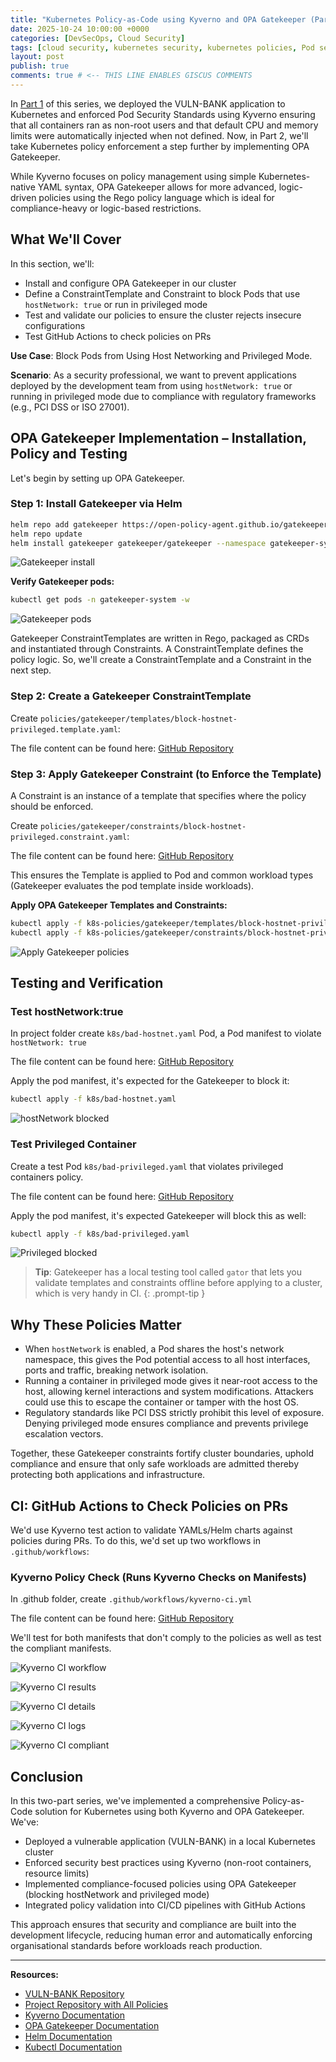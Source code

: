 ```yaml
---
title: "Kubernetes Policy-as-Code using Kyverno and OPA Gatekeeper (Part 2)"
date: 2025-10-24 10:00:00 +0000
categories: [DevSecOps, Cloud Security]
tags: [cloud security, kubernetes security, kubernetes policies, Pod security standards, open policy agent, devsecosps, cloud native, policy-as-code, container-security, OPA, ci-cd]
layout: post
publish: true
comments: true # <-- THIS LINE ENABLES GISCUS COMMENTS
---
```


In [Part 1](https://securitywithzee.com/posts/k8s-policy-part1/) of this series, we deployed the VULN-BANK application to Kubernetes and enforced Pod Security Standards using Kyverno ensuring that all containers ran as non-root users and that default CPU and memory limits were automatically injected when not defined. Now, in Part 2, we'll take Kubernetes policy enforcement a step further by implementing OPA Gatekeeper.

While Kyverno focuses on policy management using simple Kubernetes-native YAML syntax, OPA Gatekeeper allows for more advanced, logic-driven policies using the Rego policy language which is ideal for compliance-heavy or logic-based restrictions.

## What We'll Cover

In this section, we'll:

- Install and configure OPA Gatekeeper in our cluster
- Define a ConstraintTemplate and Constraint to block Pods that use `hostNetwork: true` or run in privileged mode
- Test and validate our policies to ensure the cluster rejects insecure configurations
- Test GitHub Actions to check policies on PRs

**Use Case**: Block Pods from Using Host Networking and Privileged Mode.

**Scenario**: As a security professional, we want to prevent applications deployed by the development team from using `hostNetwork: true` or running in privileged mode due to compliance with regulatory frameworks (e.g., PCI DSS or ISO 27001).

## OPA Gatekeeper Implementation – Installation, Policy and Testing

Let's begin by setting up OPA Gatekeeper.

### Step 1: Install Gatekeeper via Helm

```bash
helm repo add gatekeeper https://open-policy-agent.github.io/gatekeeper/charts
helm repo update
helm install gatekeeper gatekeeper/gatekeeper --namespace gatekeeper-system --create-namespace
```

![Gatekeeper install](/assets/img/opa/1.png)

**Verify Gatekeeper pods:**

```bash
kubectl get pods -n gatekeeper-system -w
```

![Gatekeeper pods](/assets/img/opa/2.png)

Gatekeeper ConstraintTemplates are written in Rego, packaged as CRDs and instantiated through Constraints. A ConstraintTemplate defines the policy logic. So, we'll create a ConstraintTemplate and a Constraint in the next step.

### Step 2: Create a Gatekeeper ConstraintTemplate

Create `policies/gatekeeper/templates/block-hostnet-privileged.template.yaml`:

The file content can be found here: [GitHub Repository](https://github.com/zainaboladiti/cloud-security-k8s-policy)

### Step 3: Apply Gatekeeper Constraint (to Enforce the Template)

A Constraint is an instance of a template that specifies where the policy should be enforced.

Create `policies/gatekeeper/constraints/block-hostnet-privileged.constraint.yaml`:

The file content can be found here: [GitHub Repository](https://github.com/zainaboladiti/cloud-security-k8s-policy)

This ensures the Template is applied to Pod and common workload types (Gatekeeper evaluates the pod template inside workloads).

**Apply OPA Gatekeeper Templates and Constraints:**

```bash
kubectl apply -f k8s-policies/gatekeeper/templates/block-hostnet-privileged.template.yaml
kubectl apply -f k8s-policies/gatekeeper/constraints/block-hostnet-privileged.constraint.yaml
```

![Apply Gatekeeper policies](/assets/img/opa/3.png)

## Testing and Verification

### Test hostNetwork:true

In project folder create `k8s/bad-hostnet.yaml` Pod, a Pod manifest to violate `hostNetwork: true`

The file content can be found here: [GitHub Repository](https://github.com/zainaboladiti/cloud-security-k8s-policy)

Apply the pod manifest, it's expected for the Gatekeeper to block it:

```bash
kubectl apply -f k8s/bad-hostnet.yaml
```

![hostNetwork blocked](/assets/img/opa/4.png)

### Test Privileged Container

Create a test Pod `k8s/bad-privileged.yaml` that violates privileged containers policy.

The file content can be found here: [GitHub Repository](https://github.com/zainaboladiti/cloud-security-k8s-policy)

Apply the pod manifest, it's expected Gatekeeper will block this as well:

```bash
kubectl apply -f k8s/bad-privileged.yaml
```

![Privileged blocked](/assets/img/opa/5.png)

> **Tip**: Gatekeeper has a local testing tool called `gator` that lets you validate templates and constraints offline before applying to a cluster, which is very handy in CI.
{: .prompt-tip }

## Why These Policies Matter

- When `hostNetwork` is enabled, a Pod shares the host's network namespace, this gives the Pod potential access to all host interfaces, ports and traffic, breaking network isolation.
- Running a container in privileged mode gives it near-root access to the host, allowing kernel interactions and system modifications. Attackers could use this to escape the container or tamper with the host OS.
- Regulatory standards like PCI DSS strictly prohibit this level of exposure. Denying privileged mode ensures compliance and prevents privilege escalation vectors.

Together, these Gatekeeper constraints fortify cluster boundaries, uphold compliance and ensure that only safe workloads are admitted thereby protecting both applications and infrastructure.

## CI: GitHub Actions to Check Policies on PRs

We'd use Kyverno test action to validate YAMLs/Helm charts against policies during PRs. To do this, we'd set up two workflows in `.github/workflows`:

### Kyverno Policy Check (Runs Kyverno Checks on Manifests)

In .github folder, create `.github/workflows/kyverno-ci.yml`

The file content can be found here: [GitHub Repository](https://github.com/zainaboladiti/cloud-security-k8s-policy)

We'll test for both manifests that don't comply to the policies as well as test the compliant manifests.

![Kyverno CI workflow](/assets/img/ci/1.png)

![Kyverno CI results](/assets/img/ci/2.png)

![Kyverno CI details](/assets/img/ci/3.png)

![Kyverno CI logs](/assets/img/ci/4.png)

![Kyverno CI compliant](/assets/img/ci/5.png)

<!-- ### Gatekeeper CI Policy Check Using Gator

In .github folder, create `.github/workflows/gatekeeper-ci.yml`

The file content can be found here: [GitHub Repository](https://github.com/zainaboladiti/cloud-security-k8s-policy)

`gator test` will run the templates + constraints against the manifest samples included in the repo and exit non-zero if violations exist. This is useful to prevent policy violations in PRs.

![Gatekeeper CI workflow](path/to/image27.png)

The GitHub Actions workflow validates the Kubernetes security policies (Kyverno and OPA Gatekeeper). A successful run means the policy definitions are syntactically correct and ready for enforcement in the cluster.

A failed run can also be intentional as it demonstrates that the CI pipeline correctly identifies insecure configurations (such as privileged containers or missing resource limits) and prevents them from being merged, enforcing compliance automatically. -->

## Conclusion

In this two-part series, we've implemented a comprehensive Policy-as-Code solution for Kubernetes using both Kyverno and OPA Gatekeeper. We've:

- Deployed a vulnerable application (VULN-BANK) in a local Kubernetes cluster
- Enforced security best practices using Kyverno (non-root containers, resource limits)
- Implemented compliance-focused policies using OPA Gatekeeper (blocking hostNetwork and privileged mode)
- Integrated policy validation into CI/CD pipelines with GitHub Actions

This approach ensures that security and compliance are built into the development lifecycle, reducing human error and automatically enforcing organisational standards before workloads reach production.

---

**Resources:**
- [VULN-BANK Repository](https://github.com/Commando-X/vuln-bank)
- [Project Repository with All Policies](https://github.com/zainaboladiti/cloud-security-k8s-policy)
- [Kyverno Documentation](https://kyverno.io)
- [OPA Gatekeeper Documentation](https://open-policy-agent.github.io/gatekeeper/)
- [Helm Documentation](https://helm.sh/)
- [Kubectl Documentation](https://kubernetes.io/docs/home/)
